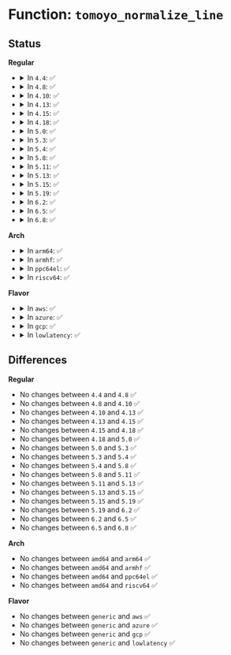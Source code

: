# Function: <code>tomoyo_normalize_line</code>

## Status
<b>Regular</b>
<ul>
<li>
<details>
<summary>In <code>4.4</code>: ✅</summary>

```c
void tomoyo_normalize_line(unsigned char *buffer);
```

**Collision:** Unique Global

**Inline:** No

**Transformation:** False

**Instances:**

```
In security/tomoyo/util.c (ffffffff813742c0)
Location: security/tomoyo/util.c:414
Inline: False
Direct callers:
  - security/tomoyo/common.c:tomoyo_add_entry
  - security/tomoyo/common.c:tomoyo_load_builtin_policy
  - security/tomoyo/common.c:tomoyo_write_control
  - security/tomoyo/securityfs_if.c:tomoyo_write_self
```
**Symbols:**

```
ffffffff813742c0-ffffffff8137433d: tomoyo_normalize_line (STB_GLOBAL)
```
</details>
</li>
<li>
<details>
<summary>In <code>4.8</code>: ✅</summary>

```c
void tomoyo_normalize_line(unsigned char *buffer);
```

**Collision:** Unique Global

**Inline:** No

**Transformation:** False

**Instances:**

```
In security/tomoyo/util.c (ffffffff813aa6c0)
Location: security/tomoyo/util.c:414
Inline: False
Direct callers:
  - security/tomoyo/common.c:tomoyo_write_control
  - security/tomoyo/common.c:tomoyo_supervisor
  - security/tomoyo/common.c:tomoyo_load_builtin_policy
  - security/tomoyo/securityfs_if.c:tomoyo_write_self
```
**Symbols:**

```
ffffffff813aa6c0-ffffffff813aa734: tomoyo_normalize_line (STB_GLOBAL)
```
</details>
</li>
<li>
<details>
<summary>In <code>4.10</code>: ✅</summary>

```c
void tomoyo_normalize_line(unsigned char *buffer);
```

**Collision:** Unique Global

**Inline:** No

**Transformation:** False

**Instances:**

```
In security/tomoyo/util.c (ffffffff813c1240)
Location: security/tomoyo/util.c:414
Inline: False
Direct callers:
  - security/tomoyo/common.c:tomoyo_write_control
  - security/tomoyo/common.c:tomoyo_supervisor
  - security/tomoyo/common.c:tomoyo_load_builtin_policy
  - security/tomoyo/securityfs_if.c:tomoyo_write_self
```
**Symbols:**

```
ffffffff813c1240-ffffffff813c12b4: tomoyo_normalize_line (STB_GLOBAL)
```
</details>
</li>
<li>
<details>
<summary>In <code>4.13</code>: ✅</summary>

```c
void tomoyo_normalize_line(unsigned char *buffer);
```

**Collision:** Unique Global

**Inline:** No

**Transformation:** False

**Instances:**

```
In security/tomoyo/util.c (ffffffff813d7bc0)
Location: security/tomoyo/util.c:416
Inline: False
Direct callers:
  - security/tomoyo/common.c:tomoyo_write_control
  - security/tomoyo/common.c:tomoyo_supervisor
  - security/tomoyo/common.c:tomoyo_load_builtin_policy
  - security/tomoyo/securityfs_if.c:tomoyo_write_self
```
**Symbols:**

```
ffffffff813d7bc0-ffffffff813d7c3d: tomoyo_normalize_line (STB_GLOBAL)
```
</details>
</li>
<li>
<details>
<summary>In <code>4.15</code>: ✅</summary>

```c
void tomoyo_normalize_line(unsigned char *buffer);
```

**Collision:** Unique Global

**Inline:** No

**Transformation:** False

**Instances:**

```
In security/tomoyo/util.c (ffffffff813fe010)
Location: security/tomoyo/util.c:396
Inline: False
Direct callers:
  - security/tomoyo/common.c:tomoyo_write_control
  - security/tomoyo/common.c:tomoyo_supervisor
  - security/tomoyo/common.c:tomoyo_load_builtin_policy
  - security/tomoyo/securityfs_if.c:tomoyo_write_self
```
**Symbols:**

```
ffffffff813fe010-ffffffff813fe08d: tomoyo_normalize_line (STB_GLOBAL)
```
</details>
</li>
<li>
<details>
<summary>In <code>4.18</code>: ✅</summary>

```c
void tomoyo_normalize_line(unsigned char *buffer);
```

**Collision:** Unique Global

**Inline:** No

**Transformation:** False

**Instances:**

```
In security/tomoyo/util.c (ffffffff8142eef0)
Location: security/tomoyo/util.c:396
Inline: False
Direct callers:
  - security/tomoyo/common.c:tomoyo_write_control
  - security/tomoyo/common.c:tomoyo_supervisor
  - security/tomoyo/common.c:tomoyo_load_builtin_policy
  - security/tomoyo/securityfs_if.c:tomoyo_write_self
```
**Symbols:**

```
ffffffff8142eef0-ffffffff8142ef8a: tomoyo_normalize_line (STB_GLOBAL)
```
</details>
</li>
<li>
<details>
<summary>In <code>5.0</code>: ✅</summary>

```c
void tomoyo_normalize_line(unsigned char *buffer);
```

**Collision:** Unique Global

**Inline:** No

**Transformation:** False

**Instances:**

```
In security/tomoyo/util.c (ffffffff8144b910)
Location: security/tomoyo/util.c:396
Inline: False
Direct callers:
  - security/tomoyo/common.c:tomoyo_write_control
  - security/tomoyo/common.c:tomoyo_supervisor
  - security/tomoyo/common.c:tomoyo_load_builtin_policy
  - security/tomoyo/securityfs_if.c:tomoyo_write_self
```
**Symbols:**

```
ffffffff8144b910-ffffffff8144b9aa: tomoyo_normalize_line (STB_GLOBAL)
```
</details>
</li>
<li>
<details>
<summary>In <code>5.3</code>: ✅</summary>

```c
void tomoyo_normalize_line(unsigned char *buffer);
```

**Collision:** Unique Global

**Inline:** No

**Transformation:** False

**Instances:**

```
In security/tomoyo/util.c (ffffffff81479670)
Location: security/tomoyo/util.c:404
Inline: False
Direct callers:
  - security/tomoyo/common.c:tomoyo_write_control
  - security/tomoyo/common.c:tomoyo_supervisor
  - security/tomoyo/common.c:tomoyo_load_builtin_policy
  - security/tomoyo/securityfs_if.c:tomoyo_write_self
```
**Symbols:**

```
ffffffff81479670-ffffffff814796f7: tomoyo_normalize_line (STB_GLOBAL)
```
</details>
</li>
<li>
<details>
<summary>In <code>5.4</code>: ✅</summary>

```c
void tomoyo_normalize_line(unsigned char *buffer);
```

**Collision:** Unique Global

**Inline:** No

**Transformation:** False

**Instances:**

```
In security/tomoyo/util.c (ffffffff81493370)
Location: security/tomoyo/util.c:404
Inline: False
Direct callers:
  - security/tomoyo/common.c:tomoyo_write_control
  - security/tomoyo/common.c:tomoyo_supervisor
  - security/tomoyo/common.c:tomoyo_load_builtin_policy
  - security/tomoyo/securityfs_if.c:tomoyo_write_self
```
**Symbols:**

```
ffffffff81493370-ffffffff814933f7: tomoyo_normalize_line (STB_GLOBAL)
```
</details>
</li>
<li>
<details>
<summary>In <code>5.8</code>: ✅</summary>

```c
void tomoyo_normalize_line(unsigned char *buffer);
```

**Collision:** Unique Global

**Inline:** No

**Transformation:** False

**Instances:**

```
In security/tomoyo/util.c (ffffffff814ea730)
Location: security/tomoyo/util.c:404
Inline: False
Direct callers:
  - security/tomoyo/common.c:tomoyo_write_control
  - security/tomoyo/common.c:tomoyo_add_entry
  - security/tomoyo/common.c:tomoyo_load_builtin_policy
  - security/tomoyo/securityfs_if.c:tomoyo_write_self
```
**Symbols:**

```
ffffffff814ea730-ffffffff814ea7a9: tomoyo_normalize_line (STB_GLOBAL)
```
</details>
</li>
<li>
<details>
<summary>In <code>5.11</code>: ✅</summary>

```c
void tomoyo_normalize_line(unsigned char *buffer);
```

**Collision:** Unique Global

**Inline:** No

**Transformation:** False

**Instances:**

```
In security/tomoyo/util.c (ffffffff81507b10)
Location: security/tomoyo/util.c:406
Inline: False
Direct callers:
  - security/tomoyo/common.c:tomoyo_write_control
  - security/tomoyo/common.c:tomoyo_add_entry
  - security/tomoyo/common.c:tomoyo_load_builtin_policy
  - security/tomoyo/securityfs_if.c:tomoyo_write_self
```
**Symbols:**

```
ffffffff81507b10-ffffffff81507b89: tomoyo_normalize_line (STB_GLOBAL)
```
</details>
</li>
<li>
<details>
<summary>In <code>5.13</code>: ✅</summary>

```c
void tomoyo_normalize_line(unsigned char *buffer);
```

**Collision:** Unique Global

**Inline:** No

**Transformation:** False

**Instances:**

```
In security/tomoyo/util.c (ffffffff8150e690)
Location: security/tomoyo/util.c:406
Inline: False
Direct callers:
  - security/tomoyo/common.c:tomoyo_write_control
  - security/tomoyo/common.c:tomoyo_add_entry
  - security/tomoyo/common.c:tomoyo_load_builtin_policy
  - security/tomoyo/securityfs_if.c:tomoyo_write_self
```
**Symbols:**

```
ffffffff8150e690-ffffffff8150e709: tomoyo_normalize_line (STB_GLOBAL)
```
</details>
</li>
<li>
<details>
<summary>In <code>5.15</code>: ✅</summary>

```c
void tomoyo_normalize_line(unsigned char *buffer);
```

**Collision:** Unique Global

**Inline:** No

**Transformation:** False

**Instances:**

```
In security/tomoyo/util.c (ffffffff8156c1e0)
Location: security/tomoyo/util.c:406
Inline: False
Direct callers:
  - security/tomoyo/common.c:tomoyo_write_control
  - security/tomoyo/common.c:tomoyo_add_entry
  - security/tomoyo/common.c:tomoyo_load_builtin_policy
  - security/tomoyo/securityfs_if.c:tomoyo_write_self
```
**Symbols:**

```
ffffffff8156c1e0-ffffffff8156c259: tomoyo_normalize_line (STB_GLOBAL)
```
</details>
</li>
<li>
<details>
<summary>In <code>5.19</code>: ✅</summary>

```c
void tomoyo_normalize_line(unsigned char *buffer);
```

**Collision:** Unique Global

**Inline:** No

**Transformation:** False

**Instances:**

```
In security/tomoyo/util.c (ffffffff816084e0)
Location: security/tomoyo/util.c:406
Inline: False
Direct callers:
  - security/tomoyo/common.c:tomoyo_write_control
  - security/tomoyo/common.c:tomoyo_add_entry
  - security/tomoyo/common.c:tomoyo_load_builtin_policy
  - security/tomoyo/securityfs_if.c:tomoyo_write_self
```
**Symbols:**

```
ffffffff816084e0-ffffffff81608561: tomoyo_normalize_line (STB_GLOBAL)
```
</details>
</li>
<li>
<details>
<summary>In <code>6.2</code>: ✅</summary>

```c
void tomoyo_normalize_line(unsigned char *buffer);
```

**Collision:** Unique Global

**Inline:** No

**Transformation:** False

**Instances:**

```
In security/tomoyo/util.c (ffffffff816b9d10)
Location: security/tomoyo/util.c:406
Inline: False
Direct callers:
  - security/tomoyo/common.c:tomoyo_write_control
  - security/tomoyo/common.c:tomoyo_add_entry
  - security/tomoyo/common.c:tomoyo_load_builtin_policy
  - security/tomoyo/securityfs_if.c:tomoyo_write_self
```
**Symbols:**

```
ffffffff816b9d10-ffffffff816b9d91: tomoyo_normalize_line (STB_GLOBAL)
```
</details>
</li>
<li>
<details>
<summary>In <code>6.5</code>: ✅</summary>

```c
void tomoyo_normalize_line(unsigned char *buffer);
```

**Collision:** Unique Global

**Inline:** No

**Transformation:** False

**Instances:**

```
In security/tomoyo/util.c (ffffffff816f26b0)
Location: security/tomoyo/util.c:406
Inline: False
Direct callers:
  - security/tomoyo/common.c:tomoyo_write_control
  - security/tomoyo/common.c:tomoyo_add_entry
  - security/tomoyo/common.c:tomoyo_load_builtin_policy
  - security/tomoyo/securityfs_if.c:tomoyo_write_self
```
**Symbols:**

```
ffffffff816f26b0-ffffffff816f2731: tomoyo_normalize_line (STB_GLOBAL)
```
</details>
</li>
<li>
<details>
<summary>In <code>6.8</code>: ✅</summary>

```c
void tomoyo_normalize_line(unsigned char *buffer);
```

**Collision:** Unique Global

**Inline:** No

**Transformation:** False

**Instances:**

```
In security/tomoyo/util.c (ffffffff8172f470)
Location: security/tomoyo/util.c:406
Inline: False
Direct callers:
  - security/tomoyo/common.c:tomoyo_write_control
  - security/tomoyo/common.c:tomoyo_add_entry
  - security/tomoyo/common.c:tomoyo_load_builtin_policy
  - security/tomoyo/securityfs_if.c:tomoyo_write_self
```
**Symbols:**

```
ffffffff8172f470-ffffffff8172f4f1: tomoyo_normalize_line (STB_GLOBAL)
```
</details>
</li>
</ul>
<b>Arch</b>
<ul>
<li>
<details>
<summary>In <code>arm64</code>: ✅</summary>

```c
void tomoyo_normalize_line(unsigned char *buffer);
```

**Collision:** Unique Global

**Inline:** No

**Transformation:** False

**Instances:**

```
In security/tomoyo/util.c (ffff800010588548)
Location: security/tomoyo/util.c:404
Inline: False
Direct callers:
  - security/tomoyo/common.c:tomoyo_write_control
  - security/tomoyo/common.c:tomoyo_supervisor
  - security/tomoyo/common.c:tomoyo_load_builtin_policy
  - security/tomoyo/securityfs_if.c:tomoyo_write_self
```
**Symbols:**

```
ffff800010588548-ffff80001058860c: tomoyo_normalize_line (STB_GLOBAL)
```
</details>
</li>
<li>
<details>
<summary>In <code>armhf</code>: ✅</summary>

```c
void tomoyo_normalize_line(unsigned char *buffer);
```

**Collision:** Unique Global

**Inline:** No

**Transformation:** False

**Instances:**

```
In security/tomoyo/util.c (c0739a3c)
Location: security/tomoyo/util.c:404
Inline: False
Direct callers:
  - security/tomoyo/common.c:tomoyo_write_control
  - security/tomoyo/common.c:tomoyo_supervisor
  - security/tomoyo/common.c:tomoyo_load_builtin_policy
  - security/tomoyo/securityfs_if.c:tomoyo_write_self
```
**Symbols:**

```
c0739a3c-c0739af4: tomoyo_normalize_line (STB_GLOBAL)
```
</details>
</li>
<li>
<details>
<summary>In <code>ppc64el</code>: ✅</summary>

```c
void tomoyo_normalize_line(unsigned char *buffer);
```

**Collision:** Unique Global

**Inline:** No

**Transformation:** False

**Instances:**

```
In security/tomoyo/util.c (c0000000006f8b60)
Location: security/tomoyo/util.c:404
Inline: False
Direct callers:
  - security/tomoyo/common.c:tomoyo_write_control
  - security/tomoyo/common.c:tomoyo_supervisor
  - security/tomoyo/common.c:tomoyo_load_builtin_policy
  - security/tomoyo/securityfs_if.c:tomoyo_write_self
```
**Symbols:**

```
c0000000006f8b60-c0000000006f8c38: tomoyo_normalize_line (STB_GLOBAL)
```
</details>
</li>
<li>
<details>
<summary>In <code>riscv64</code>: ✅</summary>

```c
void tomoyo_normalize_line(unsigned char *buffer);
```

**Collision:** Unique Global

**Inline:** No

**Transformation:** False

**Instances:**

```
In security/tomoyo/util.c (ffffffe0003d75fa)
Location: security/tomoyo/util.c:404
Inline: False
Direct callers:
  - security/tomoyo/common.c:tomoyo_write_control
  - security/tomoyo/common.c:tomoyo_supervisor
  - security/tomoyo/common.c:tomoyo_load_builtin_policy
  - security/tomoyo/securityfs_if.c:tomoyo_write_self
```
**Symbols:**

```
ffffffe0003d75fa-ffffffe0003d7696: tomoyo_normalize_line (STB_GLOBAL)
```
</details>
</li>
</ul>
<b>Flavor</b>
<ul>
<li>
<details>
<summary>In <code>aws</code>: ✅</summary>

```c
void tomoyo_normalize_line(unsigned char *buffer);
```

**Collision:** Unique Global

**Inline:** No

**Transformation:** False

**Instances:**

```
In security/tomoyo/util.c (ffffffff8148b950)
Location: security/tomoyo/util.c:404
Inline: False
Direct callers:
  - security/tomoyo/common.c:tomoyo_write_control
  - security/tomoyo/common.c:tomoyo_supervisor
  - security/tomoyo/common.c:tomoyo_load_builtin_policy
  - security/tomoyo/securityfs_if.c:tomoyo_write_self
```
**Symbols:**

```
ffffffff8148b950-ffffffff8148b9d7: tomoyo_normalize_line (STB_GLOBAL)
```
</details>
</li>
<li>
<details>
<summary>In <code>azure</code>: ✅</summary>

```c
void tomoyo_normalize_line(unsigned char *buffer);
```

**Collision:** Unique Global

**Inline:** No

**Transformation:** False

**Instances:**

```
In security/tomoyo/util.c (ffffffff8147c370)
Location: security/tomoyo/util.c:404
Inline: False
Direct callers:
  - security/tomoyo/common.c:tomoyo_write_control
  - security/tomoyo/common.c:tomoyo_supervisor
  - security/tomoyo/common.c:tomoyo_load_builtin_policy
  - security/tomoyo/securityfs_if.c:tomoyo_write_self
```
**Symbols:**

```
ffffffff8147c370-ffffffff8147c3f7: tomoyo_normalize_line (STB_GLOBAL)
```
</details>
</li>
<li>
<details>
<summary>In <code>gcp</code>: ✅</summary>

```c
void tomoyo_normalize_line(unsigned char *buffer);
```

**Collision:** Unique Global

**Inline:** No

**Transformation:** False

**Instances:**

```
In security/tomoyo/util.c (ffffffff814879f0)
Location: security/tomoyo/util.c:404
Inline: False
Direct callers:
  - security/tomoyo/common.c:tomoyo_write_control
  - security/tomoyo/common.c:tomoyo_supervisor
  - security/tomoyo/common.c:tomoyo_load_builtin_policy
  - security/tomoyo/securityfs_if.c:tomoyo_write_self
```
**Symbols:**

```
ffffffff814879f0-ffffffff81487a77: tomoyo_normalize_line (STB_GLOBAL)
```
</details>
</li>
<li>
<details>
<summary>In <code>lowlatency</code>: ✅</summary>

```c
void tomoyo_normalize_line(unsigned char *buffer);
```

**Collision:** Unique Global

**Inline:** No

**Transformation:** False

**Instances:**

```
In security/tomoyo/util.c (ffffffff8149f530)
Location: security/tomoyo/util.c:404
Inline: False
Direct callers:
  - security/tomoyo/common.c:tomoyo_write_control
  - security/tomoyo/common.c:tomoyo_supervisor
  - security/tomoyo/common.c:tomoyo_load_builtin_policy
  - security/tomoyo/securityfs_if.c:tomoyo_write_self
```
**Symbols:**

```
ffffffff8149f530-ffffffff8149f5b7: tomoyo_normalize_line (STB_GLOBAL)
```
</details>
</li>
</ul>

## Differences
<b>Regular</b>
<ul>
<li>
No changes between <code>4.4</code> and <code>4.8</code> ✅
</li>
<li>
No changes between <code>4.8</code> and <code>4.10</code> ✅
</li>
<li>
No changes between <code>4.10</code> and <code>4.13</code> ✅
</li>
<li>
No changes between <code>4.13</code> and <code>4.15</code> ✅
</li>
<li>
No changes between <code>4.15</code> and <code>4.18</code> ✅
</li>
<li>
No changes between <code>4.18</code> and <code>5.0</code> ✅
</li>
<li>
No changes between <code>5.0</code> and <code>5.3</code> ✅
</li>
<li>
No changes between <code>5.3</code> and <code>5.4</code> ✅
</li>
<li>
No changes between <code>5.4</code> and <code>5.8</code> ✅
</li>
<li>
No changes between <code>5.8</code> and <code>5.11</code> ✅
</li>
<li>
No changes between <code>5.11</code> and <code>5.13</code> ✅
</li>
<li>
No changes between <code>5.13</code> and <code>5.15</code> ✅
</li>
<li>
No changes between <code>5.15</code> and <code>5.19</code> ✅
</li>
<li>
No changes between <code>5.19</code> and <code>6.2</code> ✅
</li>
<li>
No changes between <code>6.2</code> and <code>6.5</code> ✅
</li>
<li>
No changes between <code>6.5</code> and <code>6.8</code> ✅
</li>
</ul>
<b>Arch</b>
<ul>
<li>
No changes between <code>amd64</code> and <code>arm64</code> ✅
</li>
<li>
No changes between <code>amd64</code> and <code>armhf</code> ✅
</li>
<li>
No changes between <code>amd64</code> and <code>ppc64el</code> ✅
</li>
<li>
No changes between <code>amd64</code> and <code>riscv64</code> ✅
</li>
</ul>
<b>Flavor</b>
<ul>
<li>
No changes between <code>generic</code> and <code>aws</code> ✅
</li>
<li>
No changes between <code>generic</code> and <code>azure</code> ✅
</li>
<li>
No changes between <code>generic</code> and <code>gcp</code> ✅
</li>
<li>
No changes between <code>generic</code> and <code>lowlatency</code> ✅
</li>
</ul>
